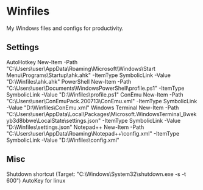 # Winfiles
My Windows files and configs for productivity.  

## Settings
AutoHotkey
New-Item -Path "C:\Users\user\AppData\Roaming\Microsoft\Windows\Start Menu\Programs\Startup\ahk.ahk" -ItemType SymbolicLink -Value "D:\Winfiles\ahk.ahk"
PowerShell
New-Item -Path "C:\Users\user\Documents\WindowsPowerShell\profile.ps1" -ItemType SymbolicLink -Value "D:\Winfiles\profile.ps1" 
ConEmu
New-Item -Path "C:\Users\user\ConEmuPack.200713\ConEmu.xml" -ItemType SymbolicLink -Value "D:\Winfiles\ConEmu.xml" 
Windows Terminal
New-Item -Path "C:\Users\user\AppData\Local\Packages\Microsoft.WindowsTerminal_8wekyb3d8bbwe\LocalState\settings.json" -ItemType SymbolicLink -Value "D:\Winfiles\settings.json"
Notepad++
New-Item -Path "C:\Users\user\AppData\Roaming\Notepad++\config.xml" -ItemType SymbolicLink -Value "D:\Winfiles\config.xml"

## Misc
Shutdown shortcut (Target: "C:\Windows\System32\shutdown.exe -s -t 600")
AutoKey for linux
